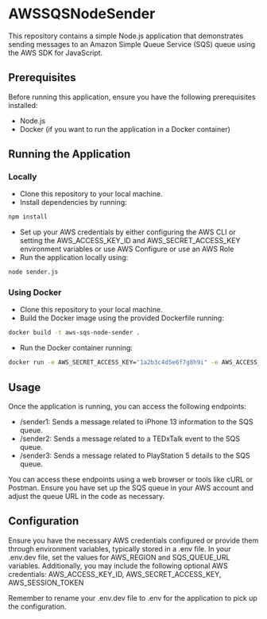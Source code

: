 # AWSSQSNodeSender
This repository contains a simple Node.js application that demonstrates sending messages to an Amazon Simple Queue Service (SQS) queue using the AWS SDK for JavaScript.


## Prerequisites
Before running this application, ensure you have the following prerequisites installed:

- Node.js
- Docker (if you want to run the application in a Docker container)


## Running the Application

### Locally
- Clone this repository to your local machine.
- Install dependencies by running:
```bash
npm install
```
- Set up your AWS credentials by either configuring the AWS CLI or setting the AWS_ACCESS_KEY_ID and AWS_SECRET_ACCESS_KEY environment variables or use AWS Configure or use an AWS Role
- Run the application locally using:
```bash
node sender.js
```

### Using Docker
- Clone this repository to your local machine.
- Build the Docker image using the provided Dockerfile running:
```bash
docker build -t aws-sqs-node-sender .
```
- Run the Docker container running: 
```bash
docker run -e AWS_SECRET_ACCESS_KEY="1a2b3c4d5e6f7g8h9i" -e AWS_ACCESS_KEY_ID="1a2b3c4d5e6f7g8h9i" -e AWS_SESSION_TOKEN="1a2b3c4d5e6f7g8h9i" -e AWS_REGION=us-east-1 -e SQS_QUEUE_URL=https://sqs.us-east-1.amazonaws.com/123456789012/mybestsqs -p 3000:3000 aws-sqs-node-sender
```


## Usage
Once the application is running, you can access the following endpoints:

- /sender1: Sends a message related to iPhone 13 information to the SQS queue.
- /sender2: Sends a message related to a TEDxTalk event to the SQS queue.
- /sender3: Sends a message related to PlayStation 5 details to the SQS queue.

You can access these endpoints using a web browser or tools like cURL or Postman.
Ensure you have set up the SQS queue in your AWS account and adjust the queue URL in the code as necessary.


## Configuration
Ensure you have the necessary AWS credentials configured or provide them through environment variables, typically stored in a .env file. In your .env.dev file, set the values for AWS_REGION and SQS_QUEUE_URL variables. Additionally, you may include the following optional AWS credentials: AWS_ACCESS_KEY_ID, AWS_SECRET_ACCESS_KEY, AWS_SESSION_TOKEN

Remember to rename your .env.dev file to .env for the application to pick up the configuration.